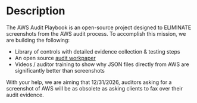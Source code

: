# Description
The AWS Audit Playbook is an open-source project designed to ELIMINATE screenshots from the AWS audit process. To accomplish this mission, we are building the following:
- Library of controls with detailed evidence collection & testing steps
- An open source [audit workpaper](https://docs.google.com/spreadsheets/d/1bGfbXUTSzVCSGCWn7UtG6QN4wWeEKdrubygcCuDDjbI/edit?usp=sharing)
- Videos / auditor training to show why JSON files directly from AWS are significantly better than screenshots

With your help, we are aiming that 12/31/2026, auditors asking for a screenshot of AWS will be as obsolete as asking clients to fax over their audit evidence.

